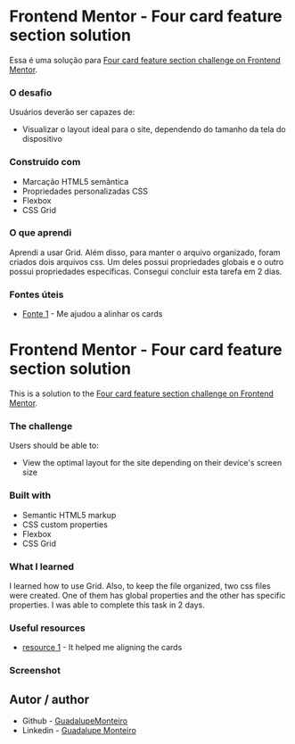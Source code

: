 # Frontend Mentor - Four card feature section solution

Essa é uma solução para [Four card feature section challenge on Frontend Mentor](https://www.frontendmentor.io/challenges/four-card-feature-section-weK1eFYK). 

### O desafio

Usuários deverão ser capazes de:

- Visualizar o layout ideal para o site, dependendo do tamanho da tela do dispositivo

### Construído com

- Marcação HTML5 semântica
- Propriedades personalizadas CSS
- Flexbox
- CSS Grid

### O que aprendi

Aprendi a usar Grid. Além disso, para manter o arquivo organizado, foram criados dois arquivos css. Um deles possui propriedades globais e o outro possui propriedades específicas. Consegui concluir esta tarefa em 2 dias.

### Fontes úteis

- [Fonte 1](https://www.youtube.com/watch?v=y207S4oaBQ4&t=77s) - Me ajudou a alinhar os cards


# Frontend Mentor - Four card feature section solution

This is a solution to the [Four card feature section challenge on Frontend Mentor](https://www.frontendmentor.io/challenges/four-card-feature-section-weK1eFYK). 

### The challenge

Users should be able to:

- View the optimal layout for the site depending on their device's screen size

### Built with

- Semantic HTML5 markup
- CSS custom properties
- Flexbox
- CSS Grid

### What I learned

I learned how to use Grid. Also, to keep the file organized, two css files were created. One of them has global properties and the other has specific properties. I was able to complete this task in 2 days.

### Useful resources

- [resource 1](https://www.youtube.com/watch?v=y207S4oaBQ4&t=77s) - It helped me aligning the cards

### Screenshot



## Autor / author

- Github - [GuadalupeMonteiro](https://github.com/GuadalupeMonteiro)
- Linkedin - [Guadalupe Monteiro](https://www.linkedin.com/in/guadalupe-monteiro-015314249/)
